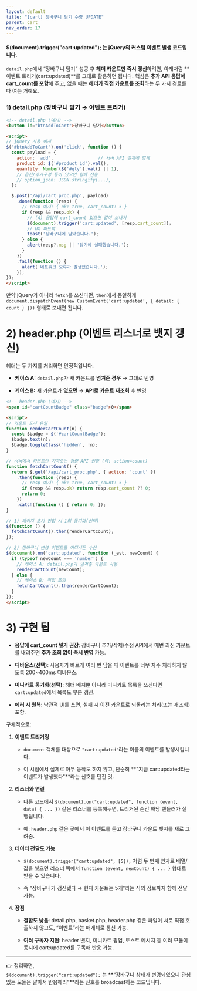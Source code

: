 ```yaml
---
layout: default
title: "[cart] 장바구니 담기 수량 UPDATE"
parent: cart
nav_order: 17
---
```




#### $(document).trigger("cart:updated"); 는 jQuery의 **커스텀 이벤트 발생 코드**입니다.


`detail.php`에서 “장바구니 담기” 성공 후 **헤더 카운트만 즉시 갱신**하려면, 아래처럼 **이벤트 트리거(cart:updated)**를 그대로 활용하면 됩니다. 핵심은 **추가 API 응답에 cart_count를 포함**해 주고, 없을 때는 **헤더가 직접 카운트를 조회**하는 두 가지 경로를 다 여는 거예요.

### 1) detail.php (장바구니 담기 → 이벤트 트리거)
```html
<!-- detail.php (예시) -->
<button id="btnAddToCart">장바구니 담기</button>

<script>
// jQuery 사용 예시
$('#btnAddToCart').on('click', function () {
  const payload = {
    action: 'add',                 // 서버 API 설계에 맞게
    product_id: $('#product_id').val(),
    quantity: Number($('#qty').val() || 1),
    // 옵션/추가구성 등이 있으면 함께 전송
    // option_json: JSON.stringify(...),
  };

  $.post('/api/cart_proc.php', payload)
    .done(function (resp) {
      // resp 예시: { ok: true, cart_count: 5 }
      if (resp && resp.ok) {
        // (A) 응답에 cart_count 있으면 같이 보내기
        $(document).trigger('cart:updated', [resp.cart_count]);
        // UX 피드백
        toast('장바구니에 담았습니다.');
      } else {
        alert(resp?.msg || '담기에 실패했습니다.');
      }
    })
    .fail(function () {
      alert('네트워크 오류가 발생했습니다.');
    });
});
</script>

```

만약 jQuery가 아니라 `fetch`를 쓰신다면, `then`에서 동일하게 `document.dispatchEvent(new CustomEvent('cart:updated', { detail: { count } }))` 형태로 보내면 됩니다.

# 2) header.php (이벤트 리스너로 뱃지 갱신)

헤더는 두 가지를 처리하면 안정적입니다.

- **케이스 A:** `detail.php`가 새 카운트를 **넘겨준 경우** → 그대로 반영
    
- **케이스 B:** 새 카운트가 **없으면** → **API로 카운트 재조회** 후 반영
```html
<!-- header.php (예시) -->
<span id="cartCountBadge" class="badge">0</span>

<script>
// 카운트 표시 유틸
function renderCartCount(n) {
  const $badge = $('#cartCountBadge');
  $badge.text(n);
  $badge.toggleClass('hidden', !n);
}

// 서버에서 카운트만 가져오는 경량 API 권장 (예: action=count)
function fetchCartCount() {
  return $.get('/api/cart_proc.php', { action: 'count' })
    .then(function (resp) {
      // resp 예시: { ok: true, cart_count: 5 }
      if (resp && resp.ok) return resp.cart_count ?? 0;
      return 0;
    })
    .catch(function () { return 0; });
}

// 1) 페이지 초기 진입 시 1회 동기화(선택)
$(function () {
  fetchCartCount().then(renderCartCount);
});

// 2) 장바구니 변경 이벤트를 어디서든 수신
$(document).on('cart:updated', function (_evt, newCount) {
  if (typeof newCount === 'number') {
    // 케이스 A: detail.php가 넘겨준 카운트 사용
    renderCartCount(newCount);
  } else {
    // 케이스 B: 직접 조회
    fetchCartCount().then(renderCartCount);
  }
});
</script>

```

# 3) 구현 팁

- **응답에 cart_count 넣기 권장**: 장바구니 추가/삭제/수정 API에서 매번 최신 카운트를 내려주면 **추가 조회 없이 즉시 반영** 가능.
    
- **디바운스(선택)**: 사용자가 빠르게 여러 번 담을 때 이벤트를 너무 자주 처리하지 않도록 200~400ms 디바운스.
    
- **미니카트 동기화(선택)**: 헤더 배지뿐 아니라 미니카트 목록을 쓰신다면 `cart:updated`에서 목록도 부분 갱신.
    
- **에러 시 원복**: 낙관적 UI를 쓰면, 실패 시 이전 카운트로 되돌리는 처리(또는 재조회) 포함.



구체적으로:

1. **이벤트 트리거링**
    
    - `document` 객체를 대상으로 `"cart:updated"`라는 이름의 이벤트를 발생시킵니다.
        
    - 이 시점에서 실제로 아무 동작도 하지 않고, 단순히 **"지금 cart:updated라는 이벤트가 발생했다"**라는 신호를 던진 것.
        
2. **리스너와 연결**
    
    - 다른 코드에서 `$(document).on("cart:updated", function (event, data) { ... })` 같은 리스너를 등록해두면, 트리거된 순간 해당 핸들러가 실행됩니다.
        
    - 예: `header.php` 같은 곳에서 이 이벤트를 듣고 장바구니 카운트 뱃지를 새로 그려줌.
        
3. **데이터 전달도 가능**
    
    - `$(document).trigger("cart:updated", [5]);` 처럼 두 번째 인자로 배열/값을 넣으면 리스너 쪽에서 `function (event, newCount) { ... }` 형태로 받을 수 있습니다.
        
    - 즉 “장바구니가 갱신됐다 → 현재 카운트는 5개”라는 식의 정보까지 함께 전달 가능.
        
4. **장점**
    
    - **결합도 낮음**: detail.php, basket.php, header.php 같은 파일이 서로 직접 호출하지 않고도, “이벤트”라는 매개체로 통신 가능.
        
    - **여러 구독자 지원**: header 뱃지, 미니카트 팝업, 토스트 메시지 등 여러 모듈이 동시에 cart:updated를 구독해 반응 가능.
        

---

👉 정리하면,  
`$(document).trigger("cart:updated");` 는 **“장바구니 상태가 변경되었으니 관심 있는 모듈은 알아서 반응해라”**라는 신호를 broadcast하는 코드입니다.